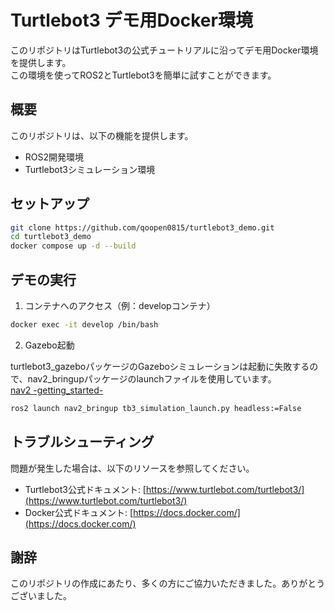 # Turtlebot3 デモ用Docker環境

このリポジトリはTurtlebot3の公式チュートリアルに沿ってデモ用Docker環境を提供します。  
この環境を使ってROS2とTurtlebot3を簡単に試すことができます。

## 概要

このリポジトリは、以下の機能を提供します。

* ROS2開発環境
* Turtlebot3シミュレーション環境

## セットアップ

```bash
git clone https://github.com/qoopen0815/turtlebot3_demo.git
cd turtlebot3_demo
docker compose up -d --build
```

## デモの実行

1. コンテナへのアクセス（例：developコンテナ）

```bash
docker exec -it develop /bin/bash
```
  
2. Gazebo起動

turtlebot3_gazeboパッケージのGazeboシミュレーションは起動に失敗するので、nav2_bringupパッケージのlaunchファイルを使用しています。  
[nav2 -getting_started-](https://navigation.ros.org/getting_started/index.html#getting-started)

```bash
ros2 launch nav2_bringup tb3_simulation_launch.py headless:=False
```

## トラブルシューティング

問題が発生した場合は、以下のリソースを参照してください。

* Turtlebot3公式ドキュメント: [https://www.turtlebot.com/turtlebot3/](https://www.turtlebot.com/turtlebot3/)
* Docker公式ドキュメント: [https://docs.docker.com/](https://docs.docker.com/)

## 謝辞

このリポジトリの作成にあたり、多くの方にご協力いただきました。ありがとうございました。
